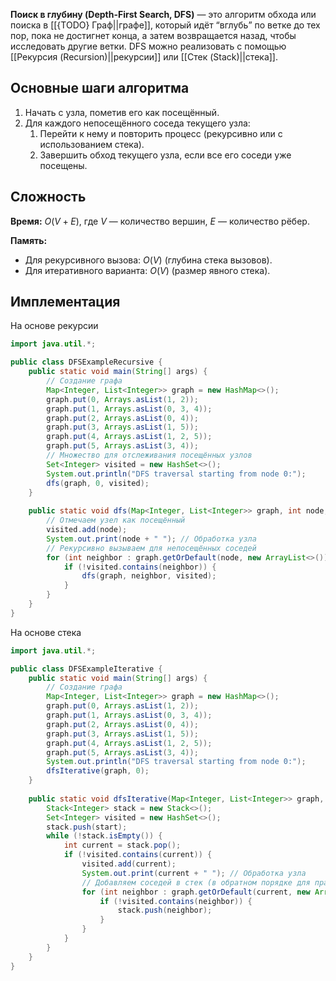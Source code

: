 **Поиск в глубину (Depth-First Search, DFS)** — это алгоритм обхода или поиска в [[{TODO} Граф||графе]], который идёт “вглубь” по ветке до тех пор, пока не достигнет конца, а затем возвращается назад, чтобы исследовать другие ветки. DFS можно реализовать с помощью [[Рекурсия (Recursion)||рекурсии]] или [[Стек (Stack)||стека]].


## Основные шаги алгоритма

1. Начать с узла, пометив его как посещённый.
2. Для каждого непосещённого соседа текущего узла:
	1. Перейти к нему и повторить процесс (рекурсивно или с использованием стека).
	2. Завершить обход текущего узла, если все его соседи уже посещены.

  
## Сложность

**Время:** $O(V + E)$, где $V$ — количество вершин, $E$ — количество рёбер.

**Память:**
- Для рекурсивного вызова: $O(V)$ (глубина стека вызовов).
- Для итеративного варианта: $O(V)$ (размер явного стека).


## Имплементация

На основе рекурсии

``` java
import java.util.*;

public class DFSExampleRecursive {
    public static void main(String[] args) {
        // Создание графа
        Map<Integer, List<Integer>> graph = new HashMap<>();
        graph.put(0, Arrays.asList(1, 2));
        graph.put(1, Arrays.asList(0, 3, 4));
        graph.put(2, Arrays.asList(0, 4));
        graph.put(3, Arrays.asList(1, 5));
        graph.put(4, Arrays.asList(1, 2, 5));
        graph.put(5, Arrays.asList(3, 4));
        // Множество для отслеживания посещённых узлов
        Set<Integer> visited = new HashSet<>(); 
        System.out.println("DFS traversal starting from node 0:");
        dfs(graph, 0, visited);
    }
	
    public static void dfs(Map<Integer, List<Integer>> graph, int node, Set<Integer> visited) {
        // Отмечаем узел как посещённый
        visited.add(node);
        System.out.print(node + " "); // Обработка узла
        // Рекурсивно вызываем для непосещённых соседей
        for (int neighbor : graph.getOrDefault(node, new ArrayList<>())) {
            if (!visited.contains(neighbor)) {
                dfs(graph, neighbor, visited);
            }
        }
    }
}
```

На основе стека

``` java
import java.util.*;

public class DFSExampleIterative {
    public static void main(String[] args) {
        // Создание графа
        Map<Integer, List<Integer>> graph = new HashMap<>();
        graph.put(0, Arrays.asList(1, 2));
        graph.put(1, Arrays.asList(0, 3, 4));
        graph.put(2, Arrays.asList(0, 4));
        graph.put(3, Arrays.asList(1, 5));
        graph.put(4, Arrays.asList(1, 2, 5));
        graph.put(5, Arrays.asList(3, 4));
        System.out.println("DFS traversal starting from node 0:");
        dfsIterative(graph, 0);
    }
	
    public static void dfsIterative(Map<Integer, List<Integer>> graph, int start) {
        Stack<Integer> stack = new Stack<>();
        Set<Integer> visited = new HashSet<>();
        stack.push(start);
        while (!stack.isEmpty()) {
            int current = stack.pop();
            if (!visited.contains(current)) {
                visited.add(current);
                System.out.print(current + " "); // Обработка узла
                // Добавляем соседей в стек (в обратном порядке для правильного порядка обхода)
                for (int neighbor : graph.getOrDefault(current, new ArrayList<>())) {
                    if (!visited.contains(neighbor)) {
                        stack.push(neighbor);
                    }
                }
            }
        }
    }
}
```


